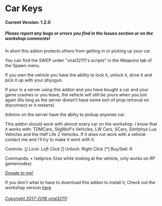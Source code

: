 Car Keys
==========
#### Current Version: 1.2.0

##### Please report any bugs or errors you find in the Issues section or on the workshop comments!

In short this addon protects others from getting in or picking up your car.

You can find the SWEP under "viral32111's scripts" in the Weapons tab of the Spawn menu.

If you own the vehicle you have the ability to lock it, unlock it, drive it and pick it up with your physgun.

If your in a server using this addon and you have bought a car and your game crashes or you leave, the vehicle will still be yours when you join again (As long as the server doesn't have some sort of prop removal on disconnect or it restarts)

Admins on the server have the ablity to pickup anyones car.

This addon should work with almost every car on the workshop. I know that it works with: TDMCars, SligWolf's Vehicles, LW Cars, SCars, Simfphys Lua Vehicles and the Half Life 2 Vehicles. If it does not work with a vehicle contact me and i'll try to make it work with it.

Controls:
[*] Lock: Left Click
[*] Unlock: Right Click
[*] Buy/Sell: R

Commands:
• !setprice <amount> (Use while looking at the vehicle, only works on RP gamemodes)

[Donate to me!](https://www.paypal.com/cgi-bin/webscr?cmd=_s-xclick&hosted_button_id=9UV858ZJN7QWW)

If you don't what to have to download this addon to install it, Check out the workshop version [here](https://steamcommunity.com/sharedfiles/filedetails/?id=864523561)

###### [Copyright 2017-2018 viral32111](https://github.com/viral32111/car-keys/blob/master/LICENCE.txt)
